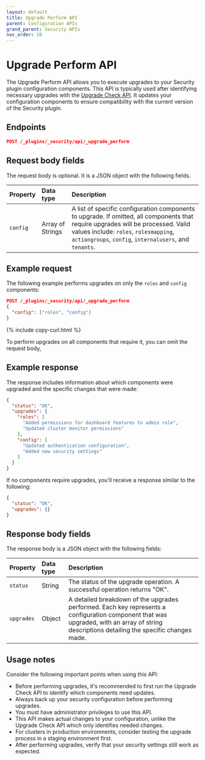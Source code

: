```yaml
---
layout: default
title: Upgrade Perform API
parent: Configuration APIs
grand_parent: Security APIs
nav_order: 20
---
```


# Upgrade Perform API

The Upgrade Perform API allows you to execute upgrades to your Security plugin configuration components. This API is typically used after identifying necessary upgrades with the [Upgrade Check API]({{site.url}}{{site.baseurl}}/security/api/configuration/upgrade-check/). It updates your configuration components to ensure compatibility with the current version of the Security plugin.

<!-- spec_insert_start
api: security.config_upgrade_perform
component: endpoints
-->
## Endpoints
```json
POST /_plugins/_security/api/_upgrade_perform
```
<!-- spec_insert_end -->

## Request body fields

The request body is optional. It is a JSON object with the following fields.

| Property | Data type | Description |
| :--- | :--- | :--- |
| `config` | Array of Strings | A list of specific configuration components to upgrade. If omitted, all components that require upgrades will be processed. Valid values include: `roles`, `rolesmapping`, `actiongroups`, `config`, `internalusers`, and `tenants`. |

## Example request

The following example performs upgrades on only the `roles` and `config` components:

```json
POST /_plugins/_security/api/_upgrade_perform
{
  "config": ["roles", "config"]
}
```
{% include copy-curl.html %}

To perform upgrades on all components that require it, you can omit the request body,

## Example response

The response includes information about which components were upgraded and the specific changes that were made:

```json
{
  "status": "OK",
  "upgrades": {
    "roles": [
      "Added permissions for dashboard features to admin role",
      "Updated cluster monitor permissions"
    ],
    "config": [
      "Updated authentication configuration",
      "Added new security settings"
    ]
  }
}
```

If no components require upgrades, you'll receive a response similar to the following:

```json
{
  "status": "OK",
  "upgrades": {}
}
```

## Response body fields

The response body is a JSON object with the following fields:

| Property | Data type | Description |
| :--- | :--- | :--- |
| `status` | String | The status of the upgrade operation. A successful operation returns "OK". |
| `upgrades` | Object | A detailed breakdown of the upgrades performed. Each key represents a configuration component that was upgraded, with an array of string descriptions detailing the specific changes made. |

## Usage notes

Consider the following important points when using this API:

- Before performing upgrades, it's recommended to first run the Upgrade Check API to identify which components need updates.
- Always back up your security configuration before performing upgrades.
- You must have administrator privileges to use this API.
- This API makes actual changes to your configuration, unlike the Upgrade Check API which only identifies needed changes.
- For clusters in production environments, consider testing the upgrade process in a staging environment first.
- After performing upgrades, verify that your security settings still work as expected.
